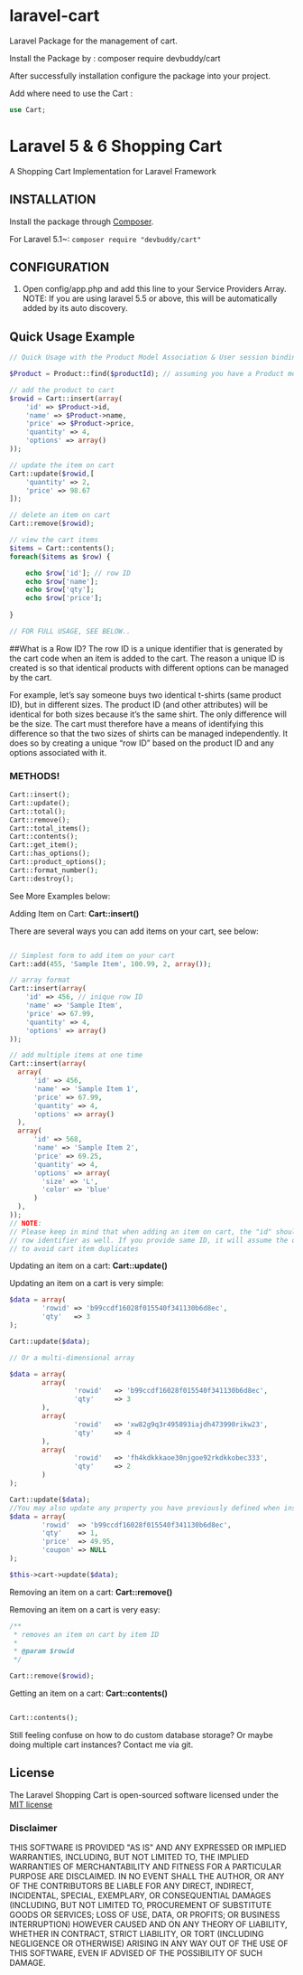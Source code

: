# laravel-cart
Laravel Package for the management of cart.

Install the Package by :
composer require devbuddy/cart

After successfully installation configure the package into your project.

Add where need to use the Cart : 
```php
use Cart;
```

# Laravel 5 & 6 Shopping Cart

A Shopping Cart Implementation for Laravel Framework

## INSTALLATION

Install the package through [Composer](http://getcomposer.org/).

For Laravel 5.1~:
`composer require "devbuddy/cart"`


## CONFIGURATION

1. Open config/app.php and add this line to your Service Providers Array.
   NOTE: If you are using laravel 5.5 or above, this will be automatically added by its auto discovery.


## Quick Usage Example

```php
// Quick Usage with the Product Model Association & User session binding

$Product = Product::find($productId); // assuming you have a Product model with id, name, description & price

// add the product to cart
$rowid = Cart::insert(array(
    'id' => $Product->id,
    'name' => $Product->name,
    'price' => $Product->price,
    'quantity' => 4,
    'options' => array()
));

// update the item on cart
Cart::update($rowid,[
	'quantity' => 2,
	'price' => 98.67
]);

// delete an item on cart
Cart::remove($rowid);

// view the cart items
$items = Cart::contents();
foreach($items as $row) {

	echo $row['id']; // row ID
	echo $row['name'];
	echo $row['qty'];
	echo $row['price'];
	
}

// FOR FULL USAGE, SEE BELOW..
```

##What is a Row ID?
The row ID is a unique identifier that is generated by the cart code when an item is added to the cart. The reason a unique ID is created is so that identical products with different options can be managed by the cart.

For example, let’s say someone buys two identical t-shirts (same product ID), but in different sizes. The product ID (and other attributes) will be identical for both sizes because it’s the same shirt. The only difference will be the size. The cart must therefore have a means of identifying this difference so that the two sizes of shirts can be managed independently. It does so by creating a unique “row ID” based on the product ID and any options associated with it.


### METHODS!


```php
Cart::insert();
Cart::update();
Cart::total();
Cart::remove();
Cart::total_items();
Cart::contents();
Cart::get_item();
Cart::has_options();
Cart::product_options();
Cart::format_number();
Cart::destroy();
```

See More Examples below:

Adding Item on Cart: **Cart::insert()**

There are several ways you can add items on your cart, see below:

```php

// Simplest form to add item on your cart
Cart::add(455, 'Sample Item', 100.99, 2, array());

// array format
Cart::insert(array(
    'id' => 456, // inique row ID
    'name' => 'Sample Item',
    'price' => 67.99,
    'quantity' => 4,
    'options' => array()
));

// add multiple items at one time
Cart::insert(array(
  array(
      'id' => 456,
      'name' => 'Sample Item 1',
      'price' => 67.99,
      'quantity' => 4,
      'options' => array()
  ),
  array(
      'id' => 568,
      'name' => 'Sample Item 2',
      'price' => 69.25,
      'quantity' => 4,
      'options' => array(
        'size' => 'L',
        'color' => 'blue'
      )
  ),
));
// NOTE:
// Please keep in mind that when adding an item on cart, the "id" should be unique as it serves as
// row identifier as well. If you provide same ID, it will assume the operation will be an update to its quantity
// to avoid cart item duplicates
```

Updating an item on a cart: **Cart::update()**

Updating an item on a cart is very simple:

```php
$data = array(
        'rowid' => 'b99ccdf16028f015540f341130b6d8ec',
        'qty'   => 3
);

Cart::update($data);

// Or a multi-dimensional array

$data = array(
        array(
                'rowid'   => 'b99ccdf16028f015540f341130b6d8ec',
                'qty'     => 3
        ),
        array(
                'rowid'   => 'xw82g9q3r495893iajdh473990rikw23',
                'qty'     => 4
        ),
        array(
                'rowid'   => 'fh4kdkkkaoe30njgoe92rkdkkobec333',
                'qty'     => 2
        )
);

Cart::update($data);
//You may also update any property you have previously defined when inserting the item such as options, price or other custom fields.
$data = array(
        'rowid'  => 'b99ccdf16028f015540f341130b6d8ec',
        'qty'    => 1,
        'price'  => 49.95,
        'coupon' => NULL
);

$this->cart->update($data);
```

Removing an item on a cart: **Cart::remove()**

Removing an item on a cart is very easy:

```php
/**
 * removes an item on cart by item ID
 *
 * @param $rowid
 */

Cart::remove($rowid);

```

Getting an item on a cart: **Cart::contents()**

```php

Cart::contents();
```

Still feeling confuse on how to do custom database storage? Or maybe doing multiple cart instances?
Contact me via git.


## License

The Laravel Shopping Cart is open-sourced software licensed under the [MIT license](http://opensource.org/licenses/MIT)

### Disclaimer

THIS SOFTWARE IS PROVIDED "AS IS" AND ANY EXPRESSED OR IMPLIED WARRANTIES, INCLUDING, BUT NOT LIMITED TO, THE IMPLIED WARRANTIES OF MERCHANTABILITY AND FITNESS FOR A PARTICULAR PURPOSE ARE DISCLAIMED. IN NO EVENT SHALL THE AUTHOR, OR ANY OF THE CONTRIBUTORS BE LIABLE FOR ANY DIRECT, INDIRECT, INCIDENTAL, SPECIAL, EXEMPLARY, OR CONSEQUENTIAL DAMAGES (INCLUDING, BUT NOT LIMITED TO, PROCUREMENT OF SUBSTITUTE GOODS OR SERVICES; LOSS OF USE, DATA, OR PROFITS; OR BUSINESS INTERRUPTION) HOWEVER CAUSED AND ON ANY THEORY OF LIABILITY, WHETHER IN CONTRACT, STRICT LIABILITY, OR TORT (INCLUDING NEGLIGENCE OR OTHERWISE) ARISING IN ANY WAY OUT OF THE USE OF THIS SOFTWARE, EVEN IF ADVISED OF THE POSSIBILITY OF SUCH DAMAGE.
